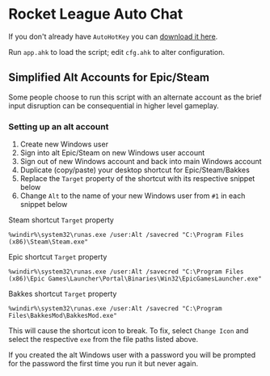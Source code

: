 # Rocket League Auto Chat

If you don't already have `AutoHotKey` you can [download it here](https://autohotkey.com/download).

Run `app.ahk` to load the script; edit `cfg.ahk` to alter configuration.

## Simplified Alt Accounts for Epic/Steam

Some people choose to run this script with an alternate account as the brief input disruption can be consequential in higher level gameplay.

### Setting up an alt account

1. Create new Windows user
2. Sign into alt Epic/Steam on new Windows user account
3. Sign out of new Windows account and back into main Windows account
4. Duplicate (copy/paste) your desktop shortcut for Epic/Steam/Bakkes
5. Replace the `Target` property of the shortcut with its respective snippet below
6. Change `Alt` to the name of your new Windows user from `#1` in each snippet below

Steam shortcut `Target` property
```
%windir%\system32\runas.exe /user:Alt /savecred "C:\Program Files (x86)\Steam\Steam.exe"
```

Epic shortcut `Target` property
```
%windir%\system32\runas.exe /user:Alt /savecred "C:\Program Files (x86)\Epic Games\Launcher\Portal\Binaries\Win32\EpicGamesLauncher.exe"
```

Bakkes shortcut `Target` property
```
%windir%\system32\runas.exe /user:Alt /savecred "C:\Program Files\BakkesMod\BakkesMod.exe"
```

This will cause the shortcut icon to break. To fix, select `Change Icon` and select the respective `exe` from the file paths listed above.

If you created the alt Windows user with a password you will be prompted for the password the first time you run it but never again.

